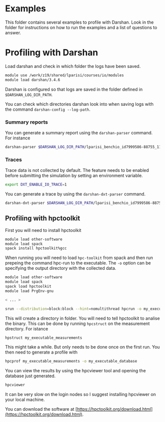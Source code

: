 # Examples

This folder contains several examples to profile with Darshan.
Look in the folder for instructions on how to run the examples and a list of questions to answer. 

# Profiling with Darshan

Load darshan and check in which folder the logs have been saved. 

```bash
module use /work/z19/shared/lparisi/courses/io/modules
module load darshan/3.4.6
```

Darshan is configured so that logs are saved in the folder defined in  `$DARSHAN_LOG_DIR_PATH`.

You can check which directories darshan look into when saving logs with the command `darshan-config --log-path`.

### Summary reports
You can generate a summary report using the `darshan-parser` command. For instance

```bash
darshan-parser $DARSHAN_LOG_DIR_PATH/lparisi_benchio_id7999586-88755_11-8-32949-14036386306537802543_1.darshan | less
```

### Traces 
Trace data is not collected by default. The feature needs to be enabled before submitting the simulation by setting an environment variable.

```bash
export DXT_ENABLE_IO_TRACE=1
```

You can generate a trace  by using the `darshan-dxt-parser` command. 

```bash
darshan-dxt-parser $DARSHAN_LOG_DIR_PATH/lparisi_benchio_id7999586-88755_11-8-32949-14036386306537802543_1.darshan | less
```

## Profiling with hpctoolkit

First you will need to install hpctoolkit

```bash
module load other-software
module load spack
spack install hpctoolkit%gcc
```

When running you will need to load `hpc-toolkit` from spack and then run prepeing the command hpc-run to the executable. The `-o` option can be specifying the output directory with the collected data.

```bash
module load other-software
module load spack
spack load hpctoolkit
module load PrgEnv-gnu

< ... >

srun --distribution=block:block --hint=nomultithread hpcrun -o my_executable_measurements my_executable

```

This will create a directory in folder. You will need to  tell hpctoolkit to analise the binary. This can be done by running `hpcstruct` on the measurement directory. For istance

```bash
hpstruct my_executable_measurements
```

This might take a while. But only needs to be done once on the first run.
You then need to generate a profile with 

```bash
hpcprof my_executable_measurements -o my_executable_database
```

You can view the results by using the hpcviewer tool and opening the database just generated.

```bash
hpcviewer
```

It can be very slow on the login nodes so I suggest installing hpcviewer on your local machine.

You can download the software at [https://hpctoolkit.org/download.html](https://hpctoolkit.org/download.html).
